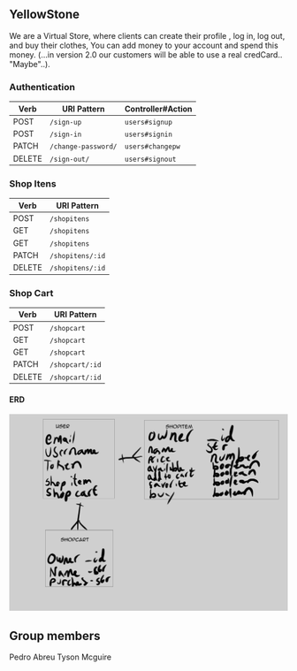 ## YellowStone
  We are a Virtual Store, where clients can create their profile , log in, log out, and buy their clothes, You can add money to your account and spend this money.
   (...in version 2.0  our customers will be able to use a real credCard.. "Maybe"..).


### Authentication

| Verb   | URI Pattern            | Controller#Action |
|--------|------------------------|-------------------|
| POST   | `/sign-up`             | `users#signup`    |
| POST   | `/sign-in`             | `users#signin`    |
| PATCH  | `/change-password/` | `users#changepw`  |
| DELETE | `/sign-out/`        | `users#signout`   |


### Shop Itens
| Verb   | URI Pattern            | 
|--------|------------------------|
| POST   | `/shopitens`            |
| GET   | `/shopitens`             |
| GET   | `/shopitens`             |
| PATCH  | `/shopitens/:id`    |
| DELETE | `/shopitens/:id`           |

### Shop Cart
| Verb   | URI Pattern            | 
|--------|------------------------|
| POST   | `/shopcart`            |
| GET   | `/shopcart`             |
| GET   | `/shopcart`             |
| PATCH  | `/shopcart/:id`    |
| DELETE | `/shopcart/:id`           |


#### ERD

![](./planning/ERD/ERD.jpg)


## Group members

Pedro Abreu
Tyson Mcguire